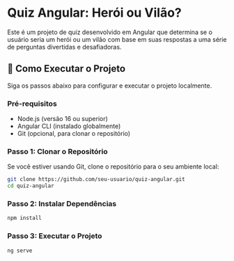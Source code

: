 # Quiz Angular: Herói ou Vilão?

Este é um projeto de quiz desenvolvido em Angular que determina se o usuário seria um herói ou um vilão com base em suas respostas a uma série de perguntas divertidas e desafiadoras.

## 🚀 Como Executar o Projeto

Siga os passos abaixo para configurar e executar o projeto localmente.

### Pré-requisitos

- Node.js (versão 16 ou superior)
- Angular CLI (instalado globalmente)
- Git (opcional, para clonar o repositório)

### Passo 1: Clonar o Repositório

Se você estiver usando Git, clone o repositório para o seu ambiente local:

```bash
git clone https://github.com/seu-usuario/quiz-angular.git
cd quiz-angular
```

### Passo 2: Instalar Dependências
```bash
npm install
```

### Passo 3: Executar o Projeto
```bash
ng serve
```
